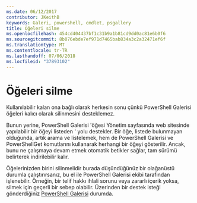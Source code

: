 ```yaml
---
ms.date: 06/12/2017
contributor: JKeithB
keywords: Galeri, powershell, cmdlet, psgallery
title: Öğeleri silme
ms.openlocfilehash: 454cd404437bf1c31b9a1b81cd9dd0ac81e6b0f6
ms.sourcegitcommit: 8b076ebde7ef971d7465bab834a3c2a32471ef6f
ms.translationtype: MT
ms.contentlocale: tr-TR
ms.lasthandoff: 07/06/2018
ms.locfileid: "37893102"
---
```

# <a name="deleting-items"></a>Öğeleri silme

Kullanılabilir kalan ona bağlı olarak herkesin sonu çünkü PowerShell Galerisi öğeleri kalıcı olarak silinmesini desteklemez.

Bunun yerine, PowerShell Galerisi 'öğesi Yönetim sayfasında web sitesinde yapılabilir bir öğeyi listeden ' yolu destekler.
Bir öğe, listede bulunmayan olduğunda, artık arama ve listelemek, hem de PowerShell Galerisi ve PowerShellGet komutlarını kullanarak herhangi bir öğeyi gösterilir.
Ancak, bunu ne çalışmaya devam etmek otomatik betikler sağlar, tam sürümü belirterek indirilebilir kalır.

Öğelerinizden birini silinmelidir burada düşündüğünüz bir olağanüstü durumla çalıştırırsanız, bu el ile PowerShell Galerisi ekibi tarafından işlenebilir.
Örneğin, bir telif hakkı ihlali sorunu veya zararlı içerik yoksa, silmek için geçerli bir sebep olabilir.
Üzerinden bir destek isteği gönderdiğiniz [PowerShell Galerisi](http://www.PowerShellGallery.com) durumda.